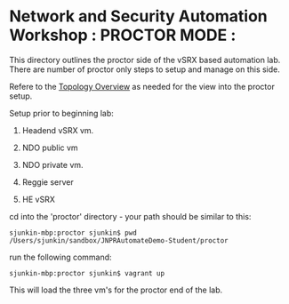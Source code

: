 Network and Security Automation Workshop : PROCTOR MODE :
========================================


This directory outlines the proctor side of the vSRX based automation lab.  There are number of proctor only steps to setup and manage on this side.

Refere to the [Topology Overview](https://github.com/JNPRAutomate/JNPRAutomateDemo-Student/blob/master/docs/topologyoverview.md) as needed for the view into the proctor setup.

Setup prior to beginning lab:
1. Headend vSRX vm.
2. NDO public vm
3. NDO private vm.
4. Reggie server

1. HE vSRX

cd into the 'proctor' directory - your path should be similar to this:

    sjunkin-mbp:proctor sjunkin$ pwd
    /Users/sjunkin/sandbox/JNPRAutomateDemo-Student/proctor

run the following command:

    sjunkin-mbp:proctor sjunkin$ vagrant up

This will load the three vm's for the proctor end of the lab.